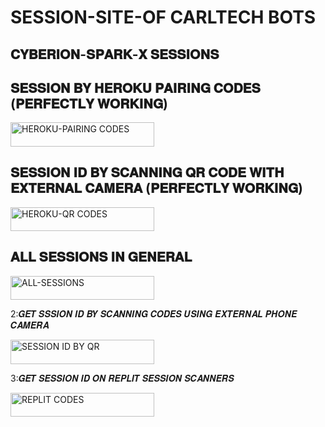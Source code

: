 # SESSION-SITE-OF CARLTECH BOTS


## 𝐂𝐘𝐁𝐄𝐑𝐈𝐎𝐍-𝐒𝐏𝐀𝐑𝐊-𝐗 𝐒𝐄𝐒𝐒𝐈𝐎𝐍𝐒
 
  
## 𝐒𝐄𝐒𝐒𝐈𝐎𝐍 𝐁𝐘 𝐇𝐄𝐑𝐎𝐊𝐔 𝐏𝐀𝐈𝐑𝐈𝐍𝐆 𝐂𝐎𝐃𝐄𝐒 (𝐏𝐄𝐑𝐅𝐄𝐂𝐓𝐋𝐘 𝐖𝐎𝐑𝐊𝐈𝐍𝐆)


<a href="https://spark-x-session-2e07b43b64e4.herokuapp.com/pair"><img title="HEROKU-PAIRING CODES" src="https://img.shields.io/badge/HEROKU-PAIRING CODES-h?color=purple&style=for-the-badge&logo=heroku" width="230" height="38.45"/></a></p>



 
 ## 𝐒𝐄𝐒𝐒𝐈𝐎𝐍 𝐈𝐃 𝐁𝐘 𝐒𝐂𝐀𝐍𝐍𝐈𝐍𝐆 𝐐𝐑 𝐂𝐎𝐃𝐄 𝐖𝐈𝐓𝐇 𝐄𝐗𝐓𝐄𝐑𝐍𝐀𝐋 𝐂𝐀𝐌𝐄𝐑𝐀 (𝐏𝐄𝐑𝐅𝐄𝐂𝐓𝐋𝐘 𝐖𝐎𝐑𝐊𝐈𝐍𝐆)
 

<a href="https://spark-x-session-2e07b43b64e4.herokuapp.com/qr"><img title="HEROKU-QR CODES" src="https://img.shields.io/badge/HEROKU-QR CODES-h?color=purple&style=for-the-badge&logo=heroku" width="230" height="38.45"/></a></p>




 ## 𝐀𝐋𝐋 𝐒𝐄𝐒𝐒𝐈𝐎𝐍𝐒 𝐈𝐍 𝐆𝐄𝐍𝐄𝐑𝐀𝐋
 

 <a href="https://spark-x-session-2e07b43b64e4.herokuapp.com/"><img title="ALL-SESSIONS" src="https://img.shields.io/badge/ALL-SESSIONS-h?color=green&style=for-the-badge&logo=ferari" width="230" height="38.45"/></a></p>

  
  
  2:𝑮𝑬𝑻 𝑺𝑺𝑺𝑰𝑶𝑵 𝑰𝑫 𝑩𝒀 𝑺𝑪𝑨𝑵𝑵𝑰𝑵𝑮 𝑪𝑶𝑫𝑬𝑺 𝑼𝑺𝑰𝑵𝑮 𝑬𝑿𝑻𝑬𝑹𝑵𝑨𝑳 𝑷𝑯𝑶𝑵𝑬 𝑪𝑨𝑴𝑬𝑹𝑨  
  
  <a href="https://eaec92be-31c3-4a6f-a024-cd7a59bc21b9-00-3027rlim6axq.spock.replit.dev/qr"><img title="SESSION ID BY QR" src="https://img.shields.io/badge/SESSION ID BY QR-h?color=blue&style=for-the-badge&logo=replit" width="230" height="38.45"/></a></p>




 
  3:𝑮𝑬𝑻 𝑺𝑬𝑺𝑺𝑰𝑶𝑵 𝑰𝑫 𝑶𝑵 𝑹𝑬𝑷𝑳𝑰𝑻 𝑺𝑬𝑺𝑺𝑰𝑶𝑵 𝑺𝑪𝑨𝑵𝑵𝑬𝑹𝑺

  <a href="https://eaec92be-31c3-4a6f-a024-cd7a59bc21b9-00-3027rlim6axq.spock.replit.dev/pair"><img title="REPLIT CODES" src="https://img.shields.io/badge/REPLIT CODES-h?color=blue&style=for-the-badge&logo=replit" width="230" height="38.45"/></a></p>




  
